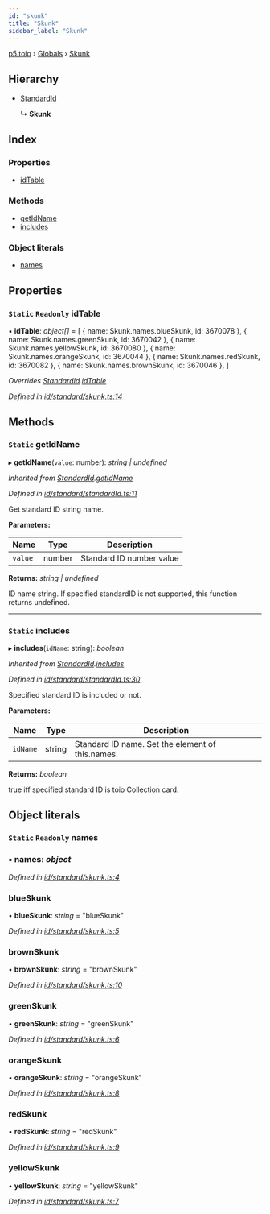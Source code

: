 ```yaml
---
id: "skunk"
title: "Skunk"
sidebar_label: "Skunk"
---
```


[p5.toio](../index.md) › [Globals](../globals.md) › [Skunk](skunk.md)

## Hierarchy

* [StandardId](standardid.md)

  ↳ **Skunk**

## Index

### Properties

* [idTable](skunk.md#static-readonly-idtable)

### Methods

* [getIdName](skunk.md#static-getidname)
* [includes](skunk.md#static-includes)

### Object literals

* [names](skunk.md#static-readonly-names)

## Properties

### `Static` `Readonly` idTable

▪ **idTable**: *object[]* = [
    { name: Skunk.names.blueSkunk, id: 3670078 },
    { name: Skunk.names.greenSkunk, id: 3670042 },
    { name: Skunk.names.yellowSkunk, id: 3670080 },
    { name: Skunk.names.orangeSkunk, id: 3670044 },
    { name: Skunk.names.redSkunk, id: 3670082 },
    { name: Skunk.names.brownSkunk, id: 3670046 },
  ]

*Overrides [StandardId](standardid.md).[idTable](standardid.md#static-protected-readonly-idtable)*

*Defined in [id/standard/skunk.ts:14](https://github.com/tetunori/p5.toio/blob/49eab6e/src/id/standard/skunk.ts#L14)*

## Methods

### `Static` getIdName

▸ **getIdName**(`value`: number): *string | undefined*

*Inherited from [StandardId](standardid.md).[getIdName](standardid.md#static-getidname)*

*Defined in [id/standard/standardId.ts:11](https://github.com/tetunori/p5.toio/blob/49eab6e/src/id/standard/standardId.ts#L11)*

Get standard ID string name.

**Parameters:**

Name | Type | Description |
------ | ------ | ------ |
`value` | number | Standard ID number value  |

**Returns:** *string | undefined*

ID name string. If specified standardID is not supported, this function returns undefined.

___

### `Static` includes

▸ **includes**(`idName`: string): *boolean*

*Inherited from [StandardId](standardid.md).[includes](standardid.md#static-includes)*

*Defined in [id/standard/standardId.ts:30](https://github.com/tetunori/p5.toio/blob/49eab6e/src/id/standard/standardId.ts#L30)*

Specified standard ID is included or not.

**Parameters:**

Name | Type | Description |
------ | ------ | ------ |
`idName` | string | Standard ID name. Set the element of this.names.  |

**Returns:** *boolean*

true iff specified standard ID is toio Collection card.

## Object literals

### `Static` `Readonly` names

### ▪ **names**: *object*

*Defined in [id/standard/skunk.ts:4](https://github.com/tetunori/p5.toio/blob/49eab6e/src/id/standard/skunk.ts#L4)*

###  blueSkunk

• **blueSkunk**: *string* = "blueSkunk"

*Defined in [id/standard/skunk.ts:5](https://github.com/tetunori/p5.toio/blob/49eab6e/src/id/standard/skunk.ts#L5)*

###  brownSkunk

• **brownSkunk**: *string* = "brownSkunk"

*Defined in [id/standard/skunk.ts:10](https://github.com/tetunori/p5.toio/blob/49eab6e/src/id/standard/skunk.ts#L10)*

###  greenSkunk

• **greenSkunk**: *string* = "greenSkunk"

*Defined in [id/standard/skunk.ts:6](https://github.com/tetunori/p5.toio/blob/49eab6e/src/id/standard/skunk.ts#L6)*

###  orangeSkunk

• **orangeSkunk**: *string* = "orangeSkunk"

*Defined in [id/standard/skunk.ts:8](https://github.com/tetunori/p5.toio/blob/49eab6e/src/id/standard/skunk.ts#L8)*

###  redSkunk

• **redSkunk**: *string* = "redSkunk"

*Defined in [id/standard/skunk.ts:9](https://github.com/tetunori/p5.toio/blob/49eab6e/src/id/standard/skunk.ts#L9)*

###  yellowSkunk

• **yellowSkunk**: *string* = "yellowSkunk"

*Defined in [id/standard/skunk.ts:7](https://github.com/tetunori/p5.toio/blob/49eab6e/src/id/standard/skunk.ts#L7)*
